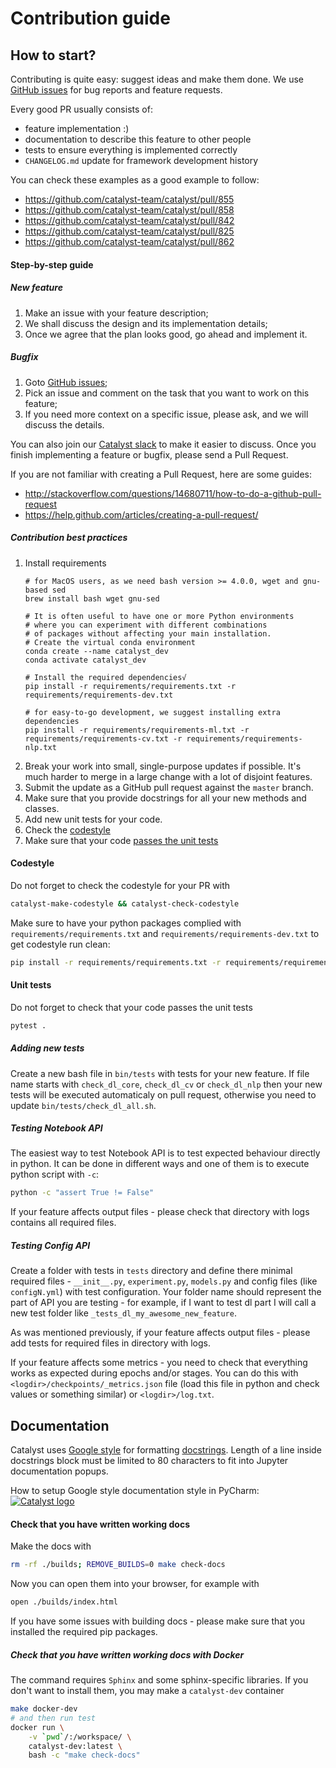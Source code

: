 # Contribution guide

## How to start?

Contributing is quite easy: suggest ideas and make them done.
We use [GitHub issues](https://github.com/catalyst-team/catalyst/issues) for bug reports and feature requests.

Every good PR usually consists of:
- feature implementation :)
- documentation to describe this feature to other people
- tests to ensure everything is implemented correctly
- `CHANGELOG.md` update for framework development history

You can check these examples as a good example to follow:
- https://github.com/catalyst-team/catalyst/pull/855
- https://github.com/catalyst-team/catalyst/pull/858
- https://github.com/catalyst-team/catalyst/pull/842
- https://github.com/catalyst-team/catalyst/pull/825
- https://github.com/catalyst-team/catalyst/pull/862

#### Step-by-step guide

##### New feature

1. Make an issue with your feature description;
2. We shall discuss the design and its implementation details;
3. Once we agree that the plan looks good, go ahead and implement it.


##### Bugfix

1. Goto [GitHub issues](https://github.com/catalyst-team/catalyst/issues);
2. Pick an issue and comment on the task that you want to work on this feature;
3. If you need more context on a specific issue, please ask, and we will discuss the details.


You can also join our [Catalyst slack](https://join.slack.com/t/catalyst-team-core/shared_invite/zt-d9miirnn-z86oKDzFMKlMG4fgFdZafw) to make it easier to discuss.
Once you finish implementing a feature or bugfix, please send a Pull Request.

If you are not familiar with creating a Pull Request, here are some guides:
- http://stackoverflow.com/questions/14680711/how-to-do-a-github-pull-request
- https://help.github.com/articles/creating-a-pull-request/


##### Contribution best practices

1. Install requirements
    ```
    # for MacOS users, as we need bash version >= 4.0.0, wget and gnu-based sed
    brew install bash wget gnu-sed

    # It is often useful to have one or more Python environments 
    # where you can experiment with different combinations 
    # of packages without affecting your main installation. 
    # Create the virtual conda environment
    conda create --name catalyst_dev
    conda activate catalyst_dev
    
    # Install the required dependencies√
    pip install -r requirements/requirements.txt -r requirements/requirements-dev.txt
    
    # for easy-to-go development, we suggest installing extra dependencies
    pip install -r requirements/requirements-ml.txt -r requirements/requirements-cv.txt -r requirements/requirements-nlp.txt
    ```
2. Break your work into small, single-purpose updates if possible.
It's much harder to merge in a large change with a lot of disjoint features.
3. Submit the update as a GitHub pull request against the `master` branch.
4. Make sure that you provide docstrings for all your new methods and classes.
5. Add new unit tests for your code.
6. Check the [codestyle](#codestyle)
7. Make sure that your code [passes the unit tests](#unit-tests)


#### Codestyle

Do not forget to check the codestyle for your PR with

```bash
catalyst-make-codestyle && catalyst-check-codestyle
```

Make sure to have your python packages complied with `requirements/requirements.txt` and `requirements/requirements-dev.txt` to get codestyle run clean:
```bash
pip install -r requirements/requirements.txt -r requirements/requirements-dev.txt
```

#### Unit tests

Do not forget to check that your code passes the unit tests

```bash
pytest .
```

##### Adding new tests

Create a new bash file in `bin/tests` with tests for your new feature.
If file name starts with `check_dl_core`, `check_dl_cv` or `check_dl_nlp` then your new tests will be executed
automaticaly on pull request, otherwise you need to update `bin/tests/check_dl_all.sh`.


##### Testing Notebook API

The easiest way to test Notebook API is to test expected behaviour directly in python.
It can be done in different ways and one of them is to execute python script with `-c`:

```bash
python -c "assert True != False"
```

If your feature affects output files - please check that directory with logs contains all required files.

##### Testing Config API

Create a folder with tests in `tests` directory and define there minimal required files - `__init__.py`,
`experiment.py`, `models.py` and config files (like `configN.yml`) with test configuration. Your folder name
should represent the part of API you are testing - for example, if I want to test dl part I will call a new
test folder like `_tests_dl_my_awesome_new_feature`.

As was mentioned previously, if your feature affects output files - please add tests for required files in
directory with logs.

If your feature affects some metrics - you need to check that everything works as expected during
epochs and/or stages. You can do this with `<logdir>/checkpoints/_metrics.json` file (load this file
in python and check values or something similar) or `<logdir>/log.txt`.


## Documentation

Catalyst uses [Google style](http://sphinxcontrib-napoleon.readthedocs.io/en/latest/example_google.html) for formatting [docstrings](https://github.com/google/styleguide/blob/gh-pages/pyguide.md#38-comments-and-docstrings).
Length of a line inside docstrings block must be limited to 80 characters to fit into Jupyter documentation popups.

How to setup Google style documentation style in PyCharm:
[![Catalyst logo](https://raw.githubusercontent.com/catalyst-team/catalyst-pics/master/third_party_pics/pycharm-google-style.png)](https://github.com/catalyst-team/catalyst)


#### Check that you have written working docs

Make the docs with
```bash
rm -rf ./builds; REMOVE_BUILDS=0 make check-docs
```

Now you can open them into your browser, for example with
```bash
open ./builds/index.html
```

If you have some issues with building docs - please make sure that you installed the required pip packages.

##### Check that you have written working docs with Docker

The command requires `Sphinx` and some sphinx-specific libraries.
If you don't want to install them, you may make a `catalyst-dev` container
```bash
make docker-dev
# and then run test
docker run \
    -v `pwd`/:/workspace/ \
    catalyst-dev:latest \
    bash -c "make check-docs"
```
